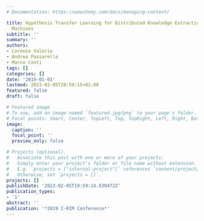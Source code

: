 ```yaml
---
# Documentation: https://wowchemy.com/docs/managing-content/

title: Hypothesis Transfer Learning for Distributed Knowledge Extraction by Intelligent
  Machines
subtitle: ''
summary: ''
authors:
- Lorenzo Valerio
- Andrea Passarella
- Marco Conti
tags: []
categories: []
date: '2019-01-01'
lastmod: 2023-02-05T20:59:15+01:00
featured: false
draft: false

# Featured image
# To use, add an image named `featured.jpg/png` to your page's folder.
# Focal points: Smart, Center, TopLeft, Top, TopRight, Left, Right, BottomLeft, Bottom, BottomRight.
image:
  caption: ''
  focal_point: ''
  preview_only: false

# Projects (optional).
#   Associate this post with one or more of your projects.
#   Simply enter your project's folder or file name without extension.
#   E.g. `projects = ["internal-project"]` references `content/project/deep-learning/index.md`.
#   Otherwise, set `projects = []`.
projects: []
publishDate: '2023-02-05T19:59:14.630472Z'
publication_types:
- '1'
abstract: ''
publication: '*2019 I-RIM Conference*'
---
```

